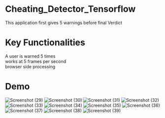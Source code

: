 # Cheating_Detector_Tensorflow
This application first gives 5 warnings before final Verdict
# Key Functionalities
A user is warned 5 times  
works at 5 frames per second  
browser side processing  
# Demo
![Screenshot (29)](https://user-images.githubusercontent.com/72104547/160597564-685d8762-9588-4666-a959-4206df129a58.png)
![Screenshot (30)](https://user-images.githubusercontent.com/72104547/160597575-07391074-9e5a-40ac-8fb8-04fdb2aaba61.png)
![Screenshot (31)](https://user-images.githubusercontent.com/72104547/160597581-fd039141-4fc0-46dc-aa4c-c50302fdb957.png)
![Screenshot (32)](https://user-images.githubusercontent.com/72104547/160597637-83e18869-e8d4-46fe-8521-103b3dbe5d14.png)
![Screenshot (33)](https://user-images.githubusercontent.com/72104547/160597647-50a8634f-42a6-420b-bccb-2a54804eeabb.png)
![Screenshot (34)](https://user-images.githubusercontent.com/72104547/160597654-d5a0271b-f8d8-4f0e-abe5-b285f8f9235e.png)
![Screenshot (35)](https://user-images.githubusercontent.com/72104547/160597659-ab927a52-5dbd-45c5-968f-51b52f03f63a.png)
![Screenshot (36)](https://user-images.githubusercontent.com/72104547/160597663-b699b9f9-ee6d-4cc6-9731-fa5f0d66735f.png)
![Screenshot (37)](https://user-images.githubusercontent.com/72104547/160597667-63980fd2-9dde-43d7-b8e9-a6fc876ccdea.png)
![Screenshot (38)](https://user-images.githubusercontent.com/72104547/160597671-74ac3956-d5b3-43e8-85ed-b276b81c390c.png)
![Screenshot (39)](https://user-images.githubusercontent.com/72104547/160597682-ada496c7-edc9-4894-87fe-d9d611188341.png)
